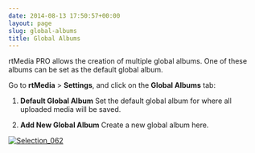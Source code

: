 ```yaml
---
date: 2014-08-13 17:50:57+00:00
layout: page
slug: global-albums
title: Global Albums
---
```


rtMedia PRO allows the creation of multiple global albums. One of these albums can be set as the default global album.

Go to **rtMedia** > **Settings**, and click on the **Global Albums** tab:



	
  1. **Default Global Album**
Set the default global album for where all uploaded media will be saved.

	
  2. **Add New Global Album**
Create a new global album here.



[![Selection_062](http://docs.rtcamp.com/wp-content/uploads/2014/08/Selection_062.png)](http://docs.rtcamp.com/wp-content/uploads/2014/08/Selection_062.png)
